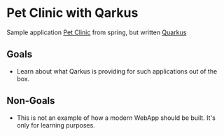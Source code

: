 # Pet Clinic with Qarkus

Sample application [Pet Clinic](https://spring-petclinic.github.io/) from spring, but
written [Quarkus](https://quarkus.io)

## Goals

* Learn about what Qarkus is providing for such applications out of the box.

## Non-Goals

* This is not an example of how a modern WebApp should be built. It's only for learning purposes.
